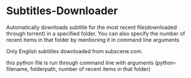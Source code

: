 # Subtitles-Downloader

Automatically downloads subtitle for the most recent file(downloaded through torrent) in a specified folder. You can also specify the number of recent items in that folder by mentioning it in command line arguments
<p>Only English subtitles downloaded from subscene.com.</p>
<p>this python file is run through command line with arguments (python-filename, folderpath, number of recent items in that folder)</p>
